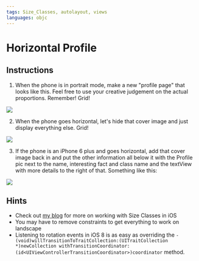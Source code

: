 ```yaml
---
tags: Size_Classes, autolayout, views
languages: objc
---
```

# Horizontal Profile

## Instructions

  1. When the phone is in portrait mode, make a new "profile page" that looks like this. Feel free to use your creative judgement on the actual proportions. Remember! Grid!

  ![](http://ironboard-curriculum-content.s3.amazonaws.com/iOS/horizontal-profile/portrait.png)

  2. When the phone goes horizontal, let's hide that cover image and just display everything else. Grid!

  ![](http://ironboard-curriculum-content.s3.amazonaws.com/iOS/horizontal-profile/landscape.png)

  3. If the phone is an iPhone 6 plus and goes horizontal, add that cover image back in and put the other information all below it with the Profile pic next to the name, interesting fact and class name and the textView with more details to the right of that. Something like this:

  ![](http://ironboard-curriculum-content.s3.amazonaws.com/iOS/horizontal-profile/landscape%20big.png)

## Hints

  * Check out [my blog](http://joemburgess.com/2014/10/26/size-classes-in-ios-8/) for more on working with Size Classes in iOS
  * You may have to remove constraints to get everything to work on landscape
  * Listening to rotation events in iOS 8 is as easy as overriding the `-(void)willTransitionToTraitCollection:(UITraitCollection *)newCollection withTransitionCoordinator:(id<UIViewControllerTransitionCoordinator>)coordinator` method.
